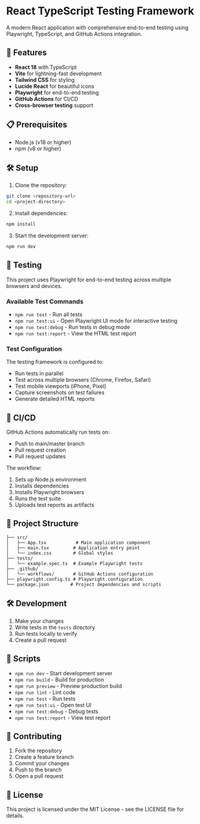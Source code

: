 # React TypeScript Testing Framework

A modern React application with comprehensive end-to-end testing using Playwright, TypeScript, and GitHub Actions integration.

## 🚀 Features

- **React 18** with TypeScript
- **Vite** for lightning-fast development
- **Tailwind CSS** for styling
- **Lucide React** for beautiful icons
- **Playwright** for end-to-end testing
- **GitHub Actions** for CI/CD
- **Cross-browser testing** support

## 📋 Prerequisites

- Node.js (v18 or higher)
- npm (v8 or higher)

## 🛠️ Setup

1. Clone the repository:
```bash
git clone <repository-url>
cd <project-directory>
```

2. Install dependencies:
```bash
npm install
```

3. Start the development server:
```bash
npm run dev
```

## 🧪 Testing

This project uses Playwright for end-to-end testing across multiple browsers and devices.

### Available Test Commands

- `npm run test` - Run all tests
- `npm run test:ui` - Open Playwright UI mode for interactive testing
- `npm run test:debug` - Run tests in debug mode
- `npm run test:report` - View the HTML test report

### Test Configuration

The testing framework is configured to:
- Run tests in parallel
- Test across multiple browsers (Chrome, Firefox, Safari)
- Test mobile viewports (iPhone, Pixel)
- Capture screenshots on test failures
- Generate detailed HTML reports

## 🔄 CI/CD

GitHub Actions automatically run tests on:
- Push to main/master branch
- Pull request creation
- Pull request updates

The workflow:
1. Sets up Node.js environment
2. Installs dependencies
3. Installs Playwright browsers
4. Runs the test suite
5. Uploads test reports as artifacts

## 📁 Project Structure

```
├── src/
│   ├── App.tsx           # Main application component
│   ├── main.tsx         # Application entry point
│   └── index.css        # Global styles
├── tests/
│   └── example.spec.ts  # Example Playwright tests
├── .github/
│   └── workflows/       # GitHub Actions configuration
├── playwright.config.ts # Playwright configuration
└── package.json        # Project dependencies and scripts
```

## 🛠️ Development

1. Make your changes
2. Write tests in the `tests` directory
3. Run tests locally to verify
4. Create a pull request

## 📝 Scripts

- `npm run dev` - Start development server
- `npm run build` - Build for production
- `npm run preview` - Preview production build
- `npm run lint` - Lint code
- `npm run test` - Run tests
- `npm run test:ui` - Open test UI
- `npm run test:debug` - Debug tests
- `npm run test:report` - View test report

## 🤝 Contributing

1. Fork the repository
2. Create a feature branch
3. Commit your changes
4. Push to the branch
5. Open a pull request

## 📄 License

This project is licensed under the MIT License - see the LICENSE file for details.